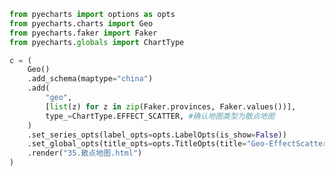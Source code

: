 
<BlogInfo title="71.散点地图" author="白日梦想猿" pv=0 read_times=0 pre_cost_time=0分25秒 category="pyecharts学习" tag_list="['pyecharts学习']" create_time="2021.01.22 15:00:03" update_time="2021.01.22 15:00:34" />

```python
from pyecharts import options as opts
from pyecharts.charts import Geo
from pyecharts.faker import Faker
from pyecharts.globals import ChartType

c = (
    Geo()
    .add_schema(maptype="china")
    .add(
        "geo",
        [list(z) for z in zip(Faker.provinces, Faker.values())],
        type_=ChartType.EFFECT_SCATTER, #确认地图类型为散点地图
    )
    .set_series_opts(label_opts=opts.LabelOpts(is_show=False))
    .set_global_opts(title_opts=opts.TitleOpts(title="Geo-EffectScatter"))
    .render("35.散点地图.html")
)

```

